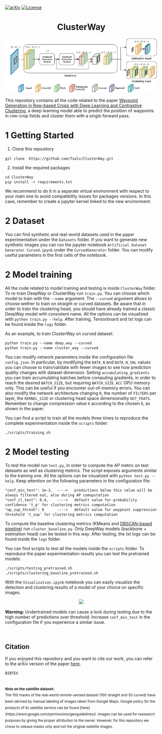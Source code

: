 [![arXiv](http://img.shields.io/badge/arXiv-2001.09136-B31B1B.svg)](https://arxiv.org/abs/2010.16322)
[![License](https://img.shields.io/badge/License-Apache_2.0-blue.svg)](https://opensource.org/licenses/Apache-2.0)

<h1 align="center"> ClusterWay </h1>

<p align="center">
  <img src=media/architecture.png>
</p>


This repository contains all the code related to the paper [Waypoint Generation in Row-based Crops with Deep Learning and Contrastive Clustering](https://arxiv.org/abs/2010.16322), a deep learning model able to predict the position of waypoints in row-crop fields and cluster them with a single forward pass.

# 1 Getting Started

1. Clone this repository

``` git clone  https://github.com/fsalv/ClusterWay.git ```

2. Install the required packages

``` 
cd ClusterWay
pip install -r requirements.txt
```
We recommend to do it in a separate virtual environment with respect to your main one to avoid compatibility issues for packages versions. In this case, remember to create a jupyter kernel linked to the new environment.

# 2 Dataset

You can find synthetic and real-world datasets used in the paper experimentation under the ```Datasets``` folder. If you want to generate new synthetic images you can run the jupyter notebook ```Artificial Dataset Generator Curved.ipynb``` under the ```CurvedGenerator``` folder.  You can modify useful parameters in the first cells of the notebook.


# 2 Model training

All the code related to model training and testing is inside ```ClusterWay``` folder. To re-train DeepWay or ClusterWay run ```train.py```. You can choose which model to train with the ```--name``` argument. The ```--curved``` argument allows to choose wether to train on straight or curved datasets. Be aware that in order to train the clustering head, you should have already trained a classic DeepWay model with consistent name. All the options can be visualized with ```python train.py --help```. After training, Tensorboard and txt logs can be found inside the ```logs``` folder.

As an example, to train ClusterWay on curved dataset:

``` 
python train.py --name deep_way --curved
python train.py --name cluster_way --curved
``` 

You can modify network parameters inside the configuration file  ```config.json```. In particular, by modifying the ```DATA_N``` and ```DATA_N_VAL``` values you can choose to train/validate with fewer images to see how prediction quality changes with dataset dimension. Setting ```accumulating_gradients``` you can train accumulating batches before computing gradients, in order to reach the desired ```BATCH_SIZE```, but requiring ```BATCH_SIZE_ACC``` GPU memory only. This can be useful if you encounter out-of-memory errors. You can also modify the network architecture changing ```R```, the number of ```FILTERS``` per layer, the ```KERNEL_SIZE``` or clustering head space dimensionality ```OUT_FEATS```. Remember to change compression value ```K``` according to the chosen ```R```, as shown in the paper.

You can find a script to train all the models three times to reproduce the complete experimentation inside the ```scripts``` folder:

```
./scripts/training.sh
```


# 2 Model testing

To test the model run ```test.py```, in order to compute the AP metric on test datasets as well as clustering metrics. The script exposes arguments similar to the training one. All the options can be visualized with ```python test.py --help```.
Keep attention on the following parameters in the configuration file:
```
"conf_min_test": 1e-2,  ---->   predictions below this value will be always filtered out, also during AP comuputation
"conf_cl_test": 0.4,    ---->   default value for probability confidence 't_p' for clustering metrics computation
"wp_sup_thresh": 8      ---->   default value for waypoint suppression threshold 't_sup' for clustering metrics computation
```

To compute the baseline clustering metrics (KMeans and [DBSCAN-based pipeline](https://github.com/fsalv/DeepWay)) run ```cluster_baseline.py```. Only DeepWay models (backbone + estimation head) can be tested in this way. After testing, the txt logs can be found inside the ```logs``` folder.

You can find scripts to test all the models inside the ```scripts``` folder. To reproduce the paper experimentation results you can test the pretrained models:
```
./scripts/testing_pretrained.sh
./scripts/clustering_baseline_pretrained.sh
```

With the ```Visualization.ipynb``` notebook you can easily visualize the detection and clustering results of a model of your choice on specific images.

<p align="center">
  <img src=media/visualizer.gif>
</p>

**Warning:** Undertrained models can cause a lock during testing due to the high number of predictions over threshold. Increase ```conf_min_test``` in the configuration file if you experience a similar issue.

<br/>

## Citation
If you enjoyed this repository and you want to cite our work, you can refer to the arXiv version of the paper [here](https://doi.org/10.1016/j.compag.2021.106091).

```
BIBTEX
```

<br/>
<sub> <b> Note on the satellite dataset: </b> </br>
The 150 masks of the real-world remote-sensed dataset (100 straight and 50 curved) have been derived by manual labeling of images taken from Google Maps. Google policy for the products of its satellite service can be found [here](https://www.google.com/permissions/geoguidelines/). Images can be used for reasearch purposes by giving the proper attribution to the owner. However, for this repository we chose to release masks only and not the original satellite images. </sub> 
